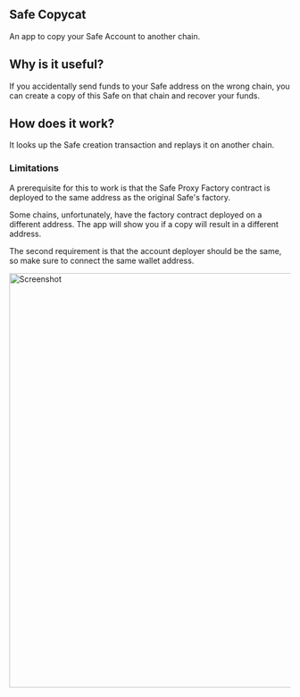 ## Safe Copycat
An app to copy your Safe Account to another chain.

## Why is it useful?

If you accidentally send funds to your Safe address on the wrong chain, you can create a copy of this Safe on that chain and recover your funds.

## How does it work?

It looks up the Safe creation transaction and replays it on another chain.

### Limitations

A prerequisite for this to work is that the Safe Proxy Factory contract is deployed to the same address as the original Safe's factory.

Some chains, unfortunately, have the factory contract deployed on a different address. The app will show you if a copy will result in a different address.

The second requirement is that the account deployer should be the same, so make sure to connect the same wallet address.

<img width="741" alt="Screenshot" src="https://user-images.githubusercontent.com/381895/160234600-e3491e0d-f83c-4a63-8e51-fcc976c50af1.png">
